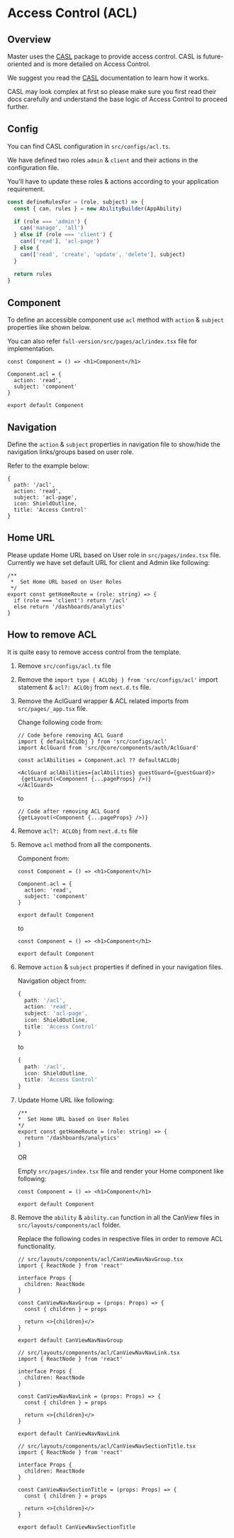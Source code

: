 # Access Control (ACL)

## Overview

Master uses the [CASL](https://casl.js.org/v5/en/) package to provide access control. CASL is future-oriented and is more detailed on Access Control.

We suggest you read the [CASL](https://casl.js.org/v5/en/) documentation to learn how it works.

CASL may look complex at first so please make sure you first read their docs carefully and understand the base logic of Access Control to proceed further.

## Config

You can find CASL configuration in `src/configs/acl.ts`.

We have defined two roles `admin` & `client` and their actions in the configuration file.

You'll have to update these roles & actions according to your application requirement.

```ts
const defineRulesFor = (role, subject) => {
  const { can, rules } = new AbilityBuilder(AppAbility)

  if (role === 'admin') {
    can('manage', 'all')
  } else if (role === 'client') {
    can(['read'], 'acl-page')
  } else {
    can(['read', 'create', 'update', 'delete'], subject)
  }

  return rules
}
```

## Component

To define an accessible component use `acl` method with `action` & `subject` properties like shown below.

You can also refer `full-version/src/pages/acl/index.tsx` file for implementation.

```tsx{3-6}
const Component = () => <h1>Component</h1>

Component.acl = {
  action: 'read',
  subject: 'component'
}

export default Component
```

## Navigation

Define the `action` & `subject` properties in navigation file to show/hide the navigation links/groups based on user role.

Refer to the example below:

```ts{3-4}
{
  path: '/acl',
  action: 'read',
  subject: 'acl-page',
  icon: ShieldOutline,
  title: 'Access Control'
}
```

## Home URL

Please update Home URL based on User role in `src/pages/index.tsx` file. Currently we have set default URL for client and Admin like following:

```tsx
/**
 *  Set Home URL based on User Roles
 */
export const getHomeRoute = (role: string) => {
  if (role === 'client') return '/acl'
  else return '/dashboards/analytics'
}
```

## How to remove ACL

It is quite easy to remove access control from the template.

1. Remove `src/configs/acl.ts` file
2. Remove the `import type { ACLObj } from 'src/configs/acl'` import statement & `acl?: ACLObj` from `next.d.ts` file.

3. Remove the AclGuard wrapper & ACL related imports from `src/pages/_app.tsx` file.

    Change following code from:

    ```tsx
    // Code before removing ACL Guard
    import { defaultACLObj } from 'src/configs/acl'
    import AclGuard from 'src/@core/components/auth/AclGuard'

    const aclAbilities = Component.acl ?? defaultACLObj

   <AclGuard aclAbilities={aclAbilities} guestGuard={guestGuard}>
     {getLayout(<Component {...pageProps} />)}
   </AclGuard>
    ```

    to

    ``` tsx
    // Code after removing ACL Guard
   {getLayout(<Component {...pageProps} />)}
    ```

4. Remove `acl?: ACLObj` from `next.d.ts` file

5. Remove `acl` method from all the components.

    Component from:

    ```tsx
    const Component = () => <h1>Component</h1>

    Component.acl = {
      action: 'read',
      subject: 'component'
    }

    export default Component
    ```

    to

    ```tsx
    const Component = () => <h1>Component</h1>

    export default Component
    ```

6. Remove `action` & `subject` properties if defined in your navigation files.

    Navigation object from:

    ```ts
    {
      path: '/acl',
      action: 'read',
      subject: 'acl-page',
      icon: ShieldOutline,
      title: 'Access Control'
    }
    ```

    to

    ```ts
    {
      path: '/acl',
      icon: ShieldOutline,
      title: 'Access Control'
    }
    ```

7. Update Home URL like following:

    ```tsx
    /**
    *  Set Home URL based on User Roles
    */
    export const getHomeRoute = (role: string) => {
      return '/dashboards/analytics'
    }
    ```

    OR

    Empty `src/pages/index.tsx` file and render your Home component like following:

    ```tsx
    const Component = () => <h1>Component</h1>
    
    export default Component
    ```

8. Remove the `ability` & `ability.can` function in all the CanView files in `src/layouts/components/acl` folder.

    Replace the following codes in respective files in order to remove ACL functionality.

    ```tsx
    // src/layouts/components/acl/CanViewNavNavGroup.tsx
    import { ReactNode } from 'react'

    interface Props {
      children: ReactNode
    }

    const CanViewNavNavGroup = (props: Props) => {
      const { children } = props

      return <>{children}</>
    }

    export default CanViewNavNavGroup
    ```

    ```tsx
    // src/layouts/components/acl/CanViewNavNavLink.tsx
    import { ReactNode } from 'react'

    interface Props {
      children: ReactNode
    }

    const CanViewNavNavLink = (props: Props) => {
      const { children } = props

      return <>{children}</>
    }

    export default CanViewNavNavLink
    ```

    ```tsx
    // src/layouts/components/acl/CanViewNavSectionTitle.tsx
    import { ReactNode } from 'react'

    interface Props {
      children: ReactNode
    }

    const CanViewNavSectionTitle = (props: Props) => {
      const { children } = props

      return <>{children}</>
    }

    export default CanViewNavSectionTitle
    ```
